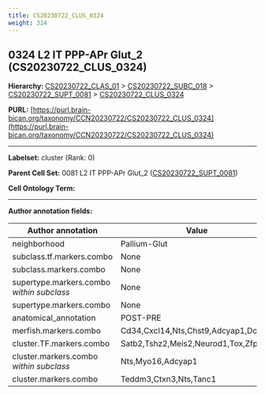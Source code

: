 ```yaml
---
title: CS20230722_CLUS_0324
weight: 324
---
```

## 0324 L2 IT PPP-APr Glut_2 (CS20230722_CLUS_0324)
<b>Hierarchy: </b>
[CS20230722_CLAS_01](../CS20230722_CLAS_01) >
[CS20230722_SUBC_018](../CS20230722_SUBC_018) >
[CS20230722_SUPT_0081](../CS20230722_SUPT_0081) >
[CS20230722_CLUS_0324](../CS20230722_CLUS_0324)

**PURL:** [https://purl.brain-bican.org/taxonomy/CCN20230722/CS20230722_CLUS_0324](https://purl.brain-bican.org/taxonomy/CCN20230722/CS20230722_CLUS_0324)

---


**Labelset:** cluster (Rank: 0)

**Parent Cell Set:** 0081 L2 IT PPP-APr Glut_2 ([CS20230722_SUPT_0081](../CS20230722_SUPT_0081))



**Cell Ontology Term:** 

[MARKER GENES.]: #


---

[TRANSFERRED ANNOTATIONS.]: #


[AUTHOR ANNOTATION FIELDS.]: #


**Author annotation fields:**

| Author annotation | Value |
|-------------------|-------|
|neighborhood|Pallium-Glut|
|subclass.tf.markers.combo|None|
|subclass.markers.combo|None|
|supertype.markers.combo _within subclass_|None|
|supertype.markers.combo|None|
|anatomical_annotation|POST-PRE|
|merfish.markers.combo|Cd34,Cxcl14,Nts,Chst9,Adcyap1,Dchs2|
|cluster.TF.markers.combo|Satb2,Tshz2,Meis2,Neurod1,Tox,Zfp516|
|cluster.markers.combo _within subclass_|Nts,Myo16,Adcyap1|
|cluster.markers.combo|Teddm3,Ctxn3,Nts,Tanc1|

